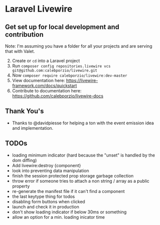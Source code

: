 # Laravel Livewire

## Get set up for local development and contribution

Note: I'm assuming you have a folder for all your projects and are serving that with Valet.

2. Create or `cd` into a Laravel project
3. Run `composer config repositories.livewire vcs git@github.com:calebporzio/livewire.git`
4. Now `composer require calebporzio/livewire:dev-master`
5. View documentation here: https://livewire-framework.com/docs/quickstart
6. Contribute to documentation here: https://github.com/calebporzio/livewire-docs

## Thank You's

- Thanks to @davidpiesse for helping a ton with the event emission idea and implementation.

## TODOs
- loading minimum indicator (hard because the "unset" is handled by the dom diffing)
- Add livewire:destroy {component}
- look into preventing data manipulation
- finish the session protected prop storage garbage collection
- throw error if someone tries to attach a non string / array as a public property
- re-generate the manifest file if it can't find a component
- the last keytype thing for todos
- disabling form buttons when clicked
- launch and check it in production
- don't show loading indicator if below 30ms or something
- allow an option for a min. loading inicator time
